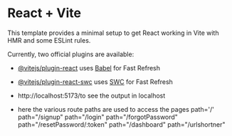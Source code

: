 # React + Vite

This template provides a minimal setup to get React working in Vite with HMR and some ESLint rules.

Currently, two official plugins are available:

- [@vitejs/plugin-react](https://github.com/vitejs/vite-plugin-react/blob/main/packages/plugin-react/README.md) uses [Babel](https://babeljs.io/) for Fast Refresh
- [@vitejs/plugin-react-swc](https://github.com/vitejs/vite-plugin-react-swc) uses [SWC](https://swc.rs/) for Fast Refresh

-   http://localhost:5173/to see the output in localhost
-   here the various route paths are used to access the pages
         path='/' <Home>
         path="/signup"
         path="/login" 
         path="/forgotPassword" 
         path="/resetPassword/:token" 
         path="/dashboard"
         path="/urlshortner"
      
